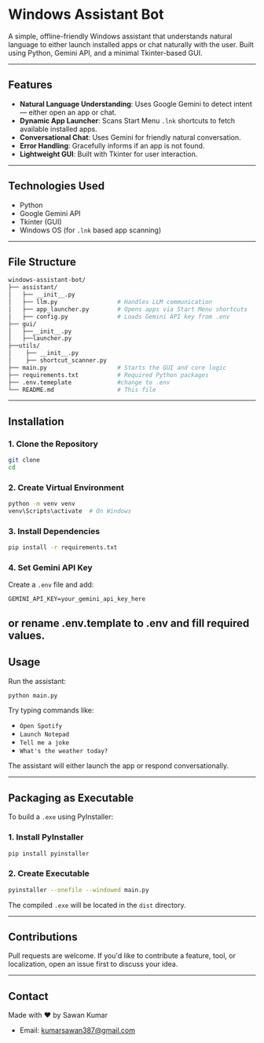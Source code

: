 # Windows Assistant Bot

A simple, offline-friendly Windows assistant that understands natural language to either launch installed apps or chat naturally with the user. Built using Python, Gemini API, and a minimal Tkinter-based GUI.

---

## Features

* **Natural Language Understanding**: Uses Google Gemini to detect intent — either open an app or chat.
* **Dynamic App Launcher**: Scans Start Menu `.lnk` shortcuts to fetch available installed apps.
* **Conversational Chat**: Uses Gemini for friendly natural conversation.
* **Error Handling**: Gracefully informs if an app is not found.
* **Lightweight GUI**: Built with Tkinter for user interaction.

---

## Technologies Used

* Python 
* Google Gemini API
* Tkinter (GUI)
* Windows OS (for `.lnk` based app scanning)

---

## File Structure

```bash
windows-assistant-bot/
├── assistant/
│   ├── __init__.py
│   ├── llm.py                 # Handles LLM communication
│   ├── app_launcher.py        # Opens apps via Start Menu shortcuts
│   ├── config.py              # Loads Gemini API key from .env
├── gui/
│   ├──__init__.py
│   ├──launcher.py
├──utils/
│    ├── __init__.py
│    ├── shortcut_scanner.py
├── main.py                    # Starts the GUI and core logic
├── requirements.txt           # Required Python packages
├── .env.temeplate             #change to .env           
└── README.md                  # This file
```

---

## Installation

### 1. Clone the Repository

```bash
git clone 
cd
```

### 2. Create Virtual Environment

```bash
python -m venv venv
venv\Scripts\activate  # On Windows
```

### 3. Install Dependencies

```bash
pip install -r requirements.txt
```

### 4. Set Gemini API Key

Create a `.env` file and add:

```env
GEMINI_API_KEY=your_gemini_api_key_here
```
or rename .env.template to .env and fill required values.
---

## Usage

Run the assistant:

```bash
python main.py
```

Try typing commands like:

* `Open Spotify`
* `Launch Notepad`
* `Tell me a joke`
* `What's the weather today?`

The assistant will either launch the app or respond conversationally.

---

## Packaging as Executable

To build a `.exe` using PyInstaller:

### 1. Install PyInstaller

```bash
pip install pyinstaller
```

### 2. Create Executable

```bash
pyinstaller --onefile --windowed main.py
```

The compiled `.exe` will be located in the `dist` directory.

---

## Contributions

Pull requests are welcome. If you'd like to contribute a feature, tool, or localization, open an issue first to discuss your idea.

---

## Contact

Made with ❤️ by Sawan Kumar

* Email: kumarsawan387@gmail.com
